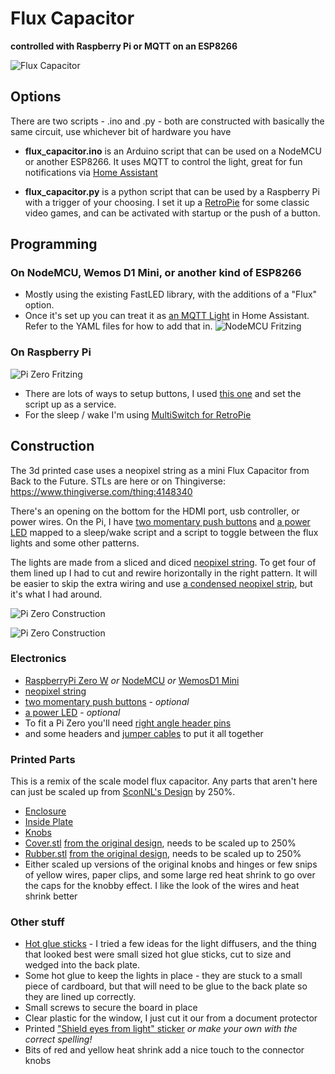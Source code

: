 # Flux Capacitor 
**controlled with Raspberry Pi or MQTT on an ESP8266**

![Flux Capacitor](https://github.com/sfgabe/OITProjects/blob/master/FluxCapacitor/Images/giphy2637108837831749038.gif)

## Options
There are two scripts - .ino and .py - both are constructed with basically the same circuit, use whichever bit of hardware you have

- **flux_capacitor.ino** is an Arduino script that can be used on a NodeMCU or another ESP8266. It uses MQTT to control the light, great for fun notifications via [Home Assistant](https://www.home-assistant.io/)

- **flux_capacitor.py** is a python script that can be used by a Raspberry Pi with a trigger of your choosing. I set it up a  [RetroPie](https://retropie.org.uk/) for some classic video games, and can be activated with startup or the push of a button.

## Programming

### On NodeMCU, Wemos D1 Mini, or another kind of ESP8266
- Mostly using the existing FastLED library, with the additions of a "Flux" option.
- Once it's set up you can treat it as [an MQTT Light](https://www.home-assistant.io/integrations/light.mqtt/) in Home Assistant. Refer to the YAML files for how to add that in.
![NodeMCU Fritzing](https://github.com/sfgabe/OITProjects/blob/master/FluxCapacitor/Images/flux_nodemcu_bb.png)

### On Raspberry Pi

![Pi Zero Fritzing](https://github.com/sfgabe/OITProjects/blob/master/FluxCapacitor/Images/40b634577ea5f081fd2842161f3c59b6_preview_featured.jpg)
- There are lots of ways to setup buttons, I used [this one](https://github.com/LoveBootCaptain/ButtonPi) and set the script up as a service.
- For the sleep / wake I'm using [MultiSwitch for RetroPie](https://retropie.org.uk/forum/topic/17415/multi-switch-shutdown-script)

## Construction

The 3d printed case uses a neopixel string as a mini Flux Capacitor from Back to the Future. STLs are here or on Thingiverse: https://www.thingiverse.com/thing:4148340

There's an opening on the bottom for the HDMI port, usb controller, or power wires. On the Pi, I have [two momentary push buttons](https://amzn.to/2UY3dog) and [a power LED](https://amzn.to/2PbP4Pc) mapped to a sleep/wake script and a script to toggle between the flux lights and some other patterns.

The lights are made from a sliced and diced [neopixel string](https://amzn.to/2Xf2NYd). To get four of them lined up I had to cut and rewire horizontally in the right pattern. It will be easier to skip the extra wiring and use [a condensed neopixel strip](https://amzn.to/38Ey1xP), but it's what I had around.

![Pi Zero Construction](https://github.com/sfgabe/OITProjects/blob/master/FluxCapacitor/Images/d2b5ca33bd970f64a6301fa75ae2eb22_preview_featured.jpg)

![Pi Zero Construction](https://github.com/sfgabe/OITProjects/blob/master/FluxCapacitor/Images/d2b5ca33bd970f64a6301fa75ae2eb23_preview_featured.jpg)

### Electronics
- [RaspberryPi Zero W](https://amzn.to/2IhKa2l) _or_ [NodeMCU](https://amzn.to/2OZJRuT) _or_ [WemosD1 Mini](https://amzn.to/2P5WLr6)
- [neopixel string](https://amzn.to/2Xf2NYd)
- [two momentary push buttons](https://amzn.to/2UY3dog) - _optional_
- [a power LED](https://amzn.to/2PbP4Pc) - _optional_
- To fit a Pi Zero you'll need [right angle header pins](https://amzn.to/2GhRV4L)
- and some headers and [jumper cables](https://amzn.to/2DfQHX4) to put it all together

### Printed Parts
This is a remix of the scale model flux capacitor. Any parts that aren't here can just be scaled up from [SconNL's Design](https://www.thingiverse.com/thing:3497663) by 250%.

- [Enclosure](https://github.com/sfgabe/OITProjects/blob/master/FluxCapacitor/STL/flux-cap-enclosure.stl)
- [Inside Plate](https://github.com/sfgabe/OITProjects/blob/master/FluxCapacitor/STL/flux-cap-inside-plate.stl)
- [Knobs](https://github.com/sfgabe/OITProjects/blob/master/FluxCapacitor/STL/flux-cap-knobs-print-3.stl)
- [Cover.stl](https://github.com/sfgabe/OITProjects/blob/master/FluxCapacitor/STL/Cover_250-percent.stl) [from the original design](https://www.thingiverse.com/thing:3497663/files), needs to be scaled up to 250%
- [Rubber.stl](https://github.com/sfgabe/OITProjects/blob/master/FluxCapacitor/STL/Rubber_250-percent.stl) [from the original design](https://www.thingiverse.com/thing:3497663/files), needs to be scaled up to 250%
- Either scaled up versions of the original knobs and hinges or few snips of yellow wires, paper clips, and some large red heat shrink to go over the caps for the knobby effect. I like the look of the wires and heat shrink better

### Other stuff
- [Hot glue sticks](https://amzn.to/2SHnNaJ) - I tried a few ideas for the light diffusers, and the thing that looked best were small sized hot glue sticks, cut to size and wedged into the back plate.
- Some hot glue to keep the lights in place - they are stuck to a small piece of cardboard, but that will need to be glue to the back plate so they are lined up correctly.
- Small screws to secure the board in place
- Clear plastic for the window, I just cut it our from a document protector 
- Printed ["Shield eyes from light" sticker](https://github.com/sfgabe/OITProjects/blob/master/FluxCapacitor/STL/flux.pdf) *or make your own with the correct spelling!*
- Bits of red and yellow heat shrink add a nice touch to the connector knobs
